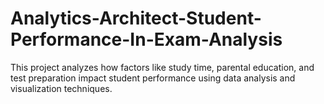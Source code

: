 # Analytics-Architect-Student-Performance-In-Exam-Analysis
This project analyzes how factors like study time, parental education, and test preparation impact student performance using data analysis and visualization techniques.
